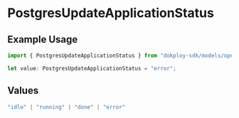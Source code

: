 # PostgresUpdateApplicationStatus

## Example Usage

```typescript
import { PostgresUpdateApplicationStatus } from "dokploy-sdk/models/operations";

let value: PostgresUpdateApplicationStatus = "error";
```

## Values

```typescript
"idle" | "running" | "done" | "error"
```